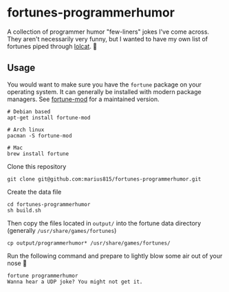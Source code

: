 # fortunes-programmerhumor

A collection of programmer humor "few-liners" jokes I've come across. They aren't necessarily very funny, but I wanted to have my own list of fortunes piped through [lolcat](https://github.com/busyloop/lolcat). :rainbow:

## Usage

You would want to make sure you have the `fortune` package on your operating system. It can generally be installed with modern package managers. See [fortune-mod](https://github.com/shlomif/fortune-mod) for a maintained version.

```shell
# Debian based
apt-get install fortune-mod

# Arch linux
pacman -S fortune-mod

# Mac
brew install fortune
```

Clone this repository

```shell
git clone git@github.com:marius815/fortunes-programmerhumor.git
```

Create the data file

```shell
cd fortunes-programmerhumor
sh build.sh
```

Then copy the files located in `output/` into the fortune data directory (generally `/usr/share/games/fortunes`)

```shell
cp output/programmerhumor* /usr/share/games/fortunes/
```

Run the following command and prepare to lightly blow some air out of your nose :triumph:

```shell
fortune programmerhumor
Wanna hear a UDP joke? You might not get it.
```
